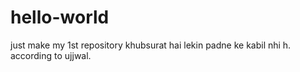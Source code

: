 # hello-world
just make my 1st repository
khubsurat hai lekin padne ke kabil nhi h.
according to ujjwal.

